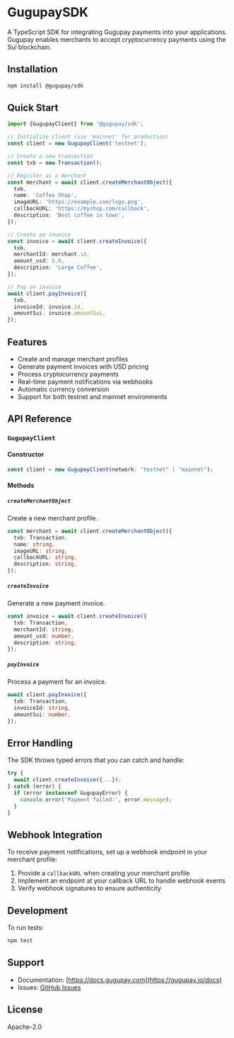 # GugupaySDK

A TypeScript SDK for integrating Gugupay payments into your applications. Gugupay enables merchants to accept cryptocurrency payments using the Sui blockchain.

## Installation

```bash
npm install @gugupay/sdk
```

## Quick Start

```typescript
import {GugupayClient} from '@gugupay/sdk';

// Initialize client (use 'mainnet' for production)
const client = new GugupayClient('testnet');

// Create a new transaction
const txb = new Transaction();

// Register as a merchant
const merchant = await client.createMerchantObject({
  txb,
  name: 'Coffee Shop',
  imageURL: 'https://example.com/logo.png',
  callbackURL: 'https://myshop.com/callback',
  description: 'Best coffee in town',
});

// Create an invoice
const invoice = await client.createInvoice({
  txb,
  merchantId: merchant.id,
  amount_usd: 5.0,
  description: 'Large Coffee',
});

// Pay an invoice
await client.payInvoice({
  txb,
  invoiceId: invoice.id,
  amountSui: invoice.amountSui,
});
```

## Features

- Create and manage merchant profiles
- Generate payment invoices with USD pricing
- Process cryptocurrency payments
- Real-time payment notifications via webhooks
- Automatic currency conversion
- Support for both testnet and mainnet environments

## API Reference

### `GugupayClient`

#### Constructor

```typescript
const client = new GugupayClient(network: "testnet" | "mainnet");
```

#### Methods

##### `createMerchantObject`

Create a new merchant profile.

```typescript
const merchant = await client.createMerchantObject({
  txb: Transaction,
  name: string,
  imageURL: string,
  callbackURL: string,
  description: string,
});
```

##### `createInvoice`

Generate a new payment invoice.

```typescript
const invoice = await client.createInvoice({
  txb: Transaction,
  merchantId: string,
  amount_usd: number,
  description: string,
});
```

##### `payInvoice`

Process a payment for an invoice.

```typescript
await client.payInvoice({
  txb: Transaction,
  invoiceId: string,
  amountSui: number,
});
```

## Error Handling

The SDK throws typed errors that you can catch and handle:

```typescript
try {
  await client.createInvoice({...});
} catch (error) {
  if (error instanceof GugupayError) {
    console.error('Payment failed:', error.message);
  }
}
```

## Webhook Integration

To receive payment notifications, set up a webhook endpoint in your merchant profile:

1. Provide a `callbackURL` when creating your merchant profile
2. Implement an endpoint at your callback URL to handle webhook events
3. Verify webhook signatures to ensure authenticity

## Development

To run tests:

```bash
npm test
```

## Support

- Documentation: [https://docs.gugupay.com](https://gugupay.io/docs)
- Issues: [GitHub Issues](https://github.com/gugupay/gugupay/issues)

## License

Apache-2.0
